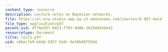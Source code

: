 ```yaml
---
content_type: resource
description: Lecture notes on Bayesian networks.
file: https://ol-ocw-studio-app-qa.s3.amazonaws.com/courses/6-867-machine-learning-fall-2006/c0becfe9e6d659575a8c9e30b90f55dd_lec21.pdf
file_type: application/pdf
parent_uid: df76e597-6023-f703-940b-1629dd549ed2
resourcetype: Document
title: lec21.pdf
uid: c0becfe9-e6d6-5957-5a8c-9e30b90f55dd
---
```

